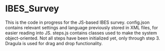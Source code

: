 # IBES_Survey

This is the code in progress for the JS-based IBES survey. config.json contains relevant settings and language previously stored in XML files, for easier reading into JS. steps.js contains classes used to make the system object-oriented. Not all steps have been initialized yet, only through step 3. Dragula is used for drag and drop functionality. 
